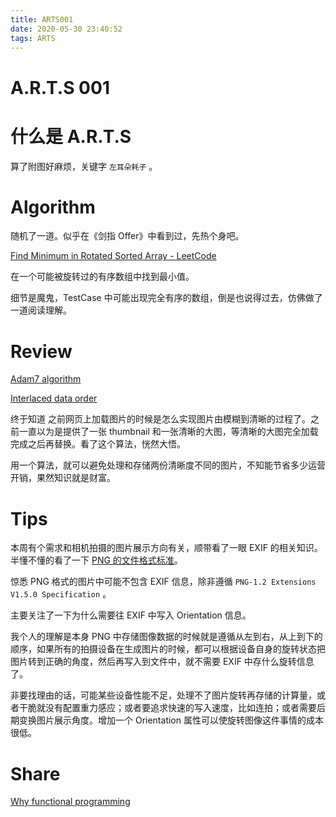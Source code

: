 ```yaml
---
title: ARTS001
date: 2020-05-30 23:40:52
tags: ARTS
---
```


# A.R.T.S 001

# 什么是 A.R.T.S

算了附图好麻烦，关键字 `左耳朵耗子` 。

# Algorithm

随机了一道。似乎在《剑指 Offer》中看到过，先热个身吧。

[Find Minimum in Rotated Sorted Array - LeetCode](https://leetcode.com/problems/find-minimum-in-rotated-sorted-array/)

在一个可能被旋转过的有序数组中找到最小值。

细节是魔鬼，TestCase 中可能出现完全有序的数组，倒是也说得过去，仿佛做了一道阅读理解。

# Review

[Adam7 algorithm](https://en.wikipedia.org/wiki/Adam7_algorithm)

[Interlaced data order](http://www.libpng.org/pub/png/spec/1.2/PNG-DataRep.html#DR.Interlaced-data-order)

终于知道 之前网页上加载图片的时候是怎么实现图片由模糊到清晰的过程了。之前一直以为是提供了一张 thumbnail 和一张清晰的大图，等清晰的大图完全加载完成之后再替换。看了这个算法，恍然大悟。

用一个算法，就可以避免处理和存储两份清晰度不同的图片，不知能节省多少运营开销，果然知识就是财富。

# Tips

本周有个需求和相机拍摄的图片展示方向有关，顺带看了一眼 EXIF 的相关知识。半懂不懂的看了一下 [PNG 的文件格式标准](http://www.libpng.org/pub/png/spec/1.2/PNG-Contents.html)。

惊悉 PNG 格式的图片中可能不包含 EXIF 信息，除非遵循 `PNG-1.2 Extensions V1.5.0 Specification` 。

主要关注了一下为什么需要往 EXIF 中写入 Orientation 信息。

我个人的理解是本身 PNG 中存储图像数据的时候就是遵循从左到右，从上到下的顺序，如果所有的拍摄设备在生成图片的时候，都可以根据设备自身的旋转状态把图片转到正确的角度，然后再写入到文件中，就不需要 EXIF 中存什么旋转信息了。

非要找理由的话，可能某些设备性能不足，处理不了图片旋转再存储的计算量，或者干脆就没有配置重力感应；或者要追求快速的写入速度，比如连拍；或者需要后期变换图片展示角度。增加一个 Orientation 属性可以使旋转图像这件事情的成本很低。

# Share

[Why functional programming](/2020/05/30/why-functional-programming/)

